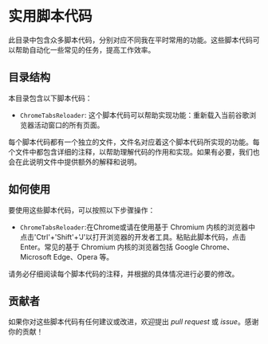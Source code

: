 # 实用脚本代码

此目录中包含众多脚本代码，分别对应不同我在平时常用的功能。这些脚本代码可以帮助自动化一些常见的任务，提高工作效率。

## 目录结构

本目录包含以下脚本代码：

- `ChromeTabsReloader`: 这个脚本代码可以帮助实现功能：重新载入当前谷歌浏览器活动窗口的所有页面。


每个脚本代码都有一个独立的文件，文件名对应着这个脚本代码所实现的功能。每个文件中都包含详细的注释，以帮助理解代码的作用和实现。如果有必要，我们也会在此说明文件中提供额外的解释和说明。

## 如何使用

要使用这些脚本代码，可以按照以下步骤操作：

- `ChromeTabsReloader`:在Chrome或请在使用基于 Chromium 内核的浏览器中点击'Ctrl'+'Shift'+'J'以打开浏览器的开发者工具。粘贴此脚本代码，点击Enter。常见的基于 Chromium 内核的浏览器包括 Google Chrome、Microsoft Edge、Opera 等。

请务必仔细阅读每个脚本代码的注释，并根据的具体情况进行必要的修改。

## 贡献者

如果你对这些脚本代码有任何建议或改进，欢迎提出 _pull request_ 或 _issue_。感谢你的贡献！
